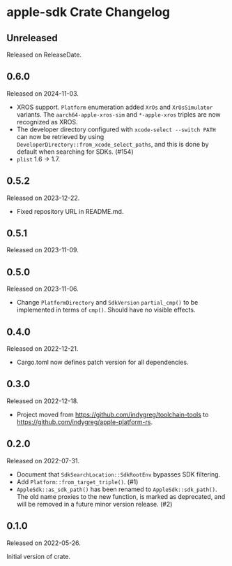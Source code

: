 # apple-sdk Crate Changelog

<!-- next-header -->

## Unreleased

Released on ReleaseDate.

## 0.6.0

Released on 2024-11-03.

* XROS support. `Platform` enumeration added `XrOs` and `XrOsSimulator`
  variants. The `aarch64-apple-xros-sim` and `*-apple-xros` triples are
  now recognized as XROS.
* The developer directory configured with `xcode-select --switch PATH` can now
  be retrieved by using `DeveloperDirectory::from_xcode_select_paths`, and
  this is done by default when searching for SDKs. (#154)
* `plist` 1.6 -> 1.7.

## 0.5.2

Released on 2023-12-22.

* Fixed repository URL in README.md.

## 0.5.1

Released on 2023-11-09.

## 0.5.0

Released on 2023-11-06.

* Change `PlatformDirectory` and `SdkVersion` `partial_cmp()` to be
  implemented in terms of `cmp()`. Should have no visible effects.

## 0.4.0

Released on 2022-12-21.

* Cargo.toml now defines patch version for all dependencies.

## 0.3.0

Released on 2022-12-18.

* Project moved from https://github.com/indygreg/toolchain-tools to
  https://github.com/indygreg/apple-platform-rs.

## 0.2.0

Released on 2022-07-31.

* Document that `SdkSearchLocation::SdkRootEnv` bypasses SDK filtering.
* Add `Platform::from_target_triple()`. (#1)
* `AppleSdk::as_sdk_path()` has been renamed to `AppleSdk::sdk_path()`. The
  old name proxies to the new function, is marked as deprecated, and will be
  removed in a future minor version release. (#2)

## 0.1.0

Released on 2022-05-26.

Initial version of crate.
